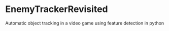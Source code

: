 # EnemyTrackerRevisited
Automatic object tracking in a video game using feature detection in python
